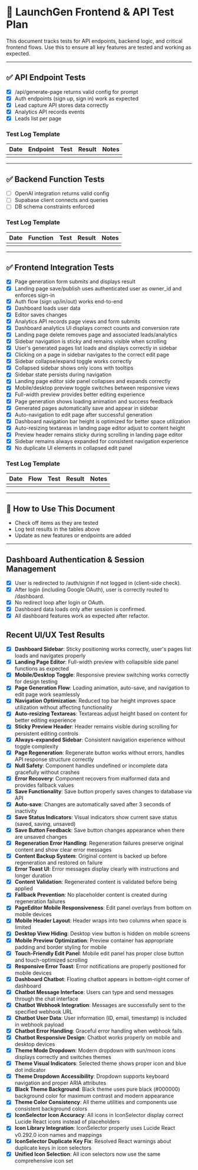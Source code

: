 # 🧪 LaunchGen Frontend & API Test Plan

This document tracks tests for API endpoints, backend logic, and critical frontend flows. Use this to ensure all key features are tested and working as expected.

---

## ✅ API Endpoint Tests
- [x] /api/generate-page returns valid config for prompt
- [x] Auth endpoints (sign up, sign in) work as expected
- [x] Lead capture API stores data correctly
- [x] Analytics API records events
- [x] Leads list per page

### Test Log Template
| Date | Endpoint | Test | Result | Notes |
|------|----------|------|--------|-------|
|      |          |      |        |       |

---

## ✅ Backend Function Tests
- [ ] OpenAI integration returns valid config
- [ ] Supabase client connects and queries
- [ ] DB schema constraints enforced

### Test Log Template
| Date | Function | Test | Result | Notes |
|------|----------|------|--------|-------|
|      |          |      |        |       |

---

## ✅ Frontend Integration Tests
- [x] Page generation form submits and displays result
- [x] Landing page save/publish uses authenticated user as owner_id and enforces sign-in
- [x] Auth flow (sign up/in/out) works end-to-end
- [x] Dashboard loads user data
- [x] Editor saves changes
- [x] Analytics API records page views and form submits
- [x] Dashboard analytics UI displays correct counts and conversion rate
- [x] Landing page delete removes page and associated leads/analytics
- [x] Sidebar navigation is sticky and remains visible when scrolling
- [x] User's generated pages list loads and displays correctly in sidebar
- [x] Clicking on a page in sidebar navigates to the correct edit page
- [x] Sidebar collapse/expand toggle works correctly
- [x] Collapsed sidebar shows only icons with tooltips
- [x] Sidebar state persists during navigation
- [x] Landing page editor side panel collapses and expands correctly
- [x] Mobile/desktop preview toggle switches between responsive views
- [x] Full-width preview provides better editing experience
- [x] Page generation shows loading animation and success feedback
- [x] Generated pages automatically save and appear in sidebar
- [x] Auto-navigation to edit page after successful generation
- [x] Dashboard navigation bar height is optimized for better space utilization
- [x] Auto-resizing textareas in landing page editor adjust to content height
- [x] Preview header remains sticky during scrolling in landing page editor
- [x] Sidebar remains always expanded for consistent navigation experience
- [x] No duplicate UI elements in collapsed edit panel

### Test Log Template
| Date | Flow | Test | Result | Notes |
|------|------|------|--------|-------|
|      |      |      |        |       |

---

## 🔄 How to Use This Document
- Check off items as they are tested
- Log test results in the tables above
- Update as new features or endpoints are added

---

## Dashboard Authentication & Session Management
- [x] User is redirected to /auth/signin if not logged in (client-side check).
- [x] After login (including Google OAuth), user is correctly routed to /dashboard.
- [x] No redirect loop after login or OAuth.
- [x] Dashboard data loads only after session is confirmed.
- [x] All dashboard features work as expected after refactor.

## Recent UI/UX Test Results
- [x] **Dashboard Sidebar**: Sticky positioning works correctly, user's pages list loads and navigates properly
- [x] **Landing Page Editor**: Full-width preview with collapsible side panel functions as expected
- [x] **Mobile/Desktop Toggle**: Responsive preview switching works correctly for design testing
- [x] **Page Generation Flow**: Loading animation, auto-save, and navigation to edit page work seamlessly
- [x] **Navigation Optimization**: Reduced top bar height improves space utilization without affecting functionality
- [x] **Auto-resizing Textareas**: Textareas adjust height based on content for better editing experience
- [x] **Sticky Preview Header**: Header remains visible during scrolling for persistent editing controls
- [x] **Always-expanded Sidebar**: Consistent navigation experience without toggle complexity
- [x] **Page Regeneration**: Regenerate button works without errors, handles API response structure correctly
- [x] **Null Safety**: Component handles undefined or incomplete data gracefully without crashes
- [x] **Error Recovery**: Component recovers from malformed data and provides fallback values
- [x] **Save Functionality**: Save button properly saves changes to database via API
- [x] **Auto-save**: Changes are automatically saved after 3 seconds of inactivity
- [x] **Save Status Indicators**: Visual indicators show current save status (saved, saving, unsaved)
- [x] **Save Button Feedback**: Save button changes appearance when there are unsaved changes
- [x] **Regeneration Error Handling**: Regeneration failures preserve original content and show clear error messages
- [x] **Content Backup System**: Original content is backed up before regeneration and restored on failure
- [x] **Error Toast UI**: Error messages display clearly with instructions and longer duration
- [x] **Content Validation**: Regenerated content is validated before being applied
- [x] **Fallback Prevention**: No placeholder content is created during regeneration failures
- [x] **PageEditor Mobile Responsiveness**: Edit panel overlays from bottom on mobile devices
- [x] **Mobile Header Layout**: Header wraps into two columns when space is limited
- [x] **Desktop View Hiding**: Desktop view button is hidden on mobile screens
- [x] **Mobile Preview Optimization**: Preview container has appropriate padding and border styling for mobile
- [x] **Touch-Friendly Edit Panel**: Mobile edit panel has proper close button and touch-optimized scrolling
- [x] **Responsive Error Toast**: Error notifications are properly positioned for mobile devices
- [x] **Dashboard Chatbot**: Floating chatbot appears in bottom-right corner of dashboard
- [x] **Chatbot Message Interface**: Users can type and send messages through the chat interface
- [x] **Chatbot Webhook Integration**: Messages are successfully sent to the specified webhook URL
- [x] **Chatbot User Data**: User information (ID, email, timestamp) is included in webhook payload
- [x] **Chatbot Error Handling**: Graceful error handling when webhook fails
- [x] **Chatbot Responsive Design**: Chatbot works properly on mobile and desktop devices
- [x] **Theme Mode Dropdown**: Modern dropdown with sun/moon icons displays correctly and switches themes
- [x] **Theme Visual Indicators**: Selected theme shows proper icon and blue dot indicator
- [x] **Theme Dropdown Accessibility**: Dropdown supports keyboard navigation and proper ARIA attributes
- [x] **Black Theme Background**: Black theme uses pure black (#000000) background color for maximum contrast and modern appearance
- [x] **Theme Color Consistency**: All theme utilities and components use consistent background colors
- [x] **IconSelector Icon Accuracy**: All icons in IconSelector display correct Lucide React icons instead of placeholders
- [x] **Icon Library Integration**: IconSelector properly uses Lucide React v0.292.0 icon names and mappings
- [x] **IconSelector Duplicate Key Fix**: Resolved React warnings about duplicate keys in icon selectors
- [x] **Unified Icon Selection**: All icon selectors now use the same comprehensive icon set 